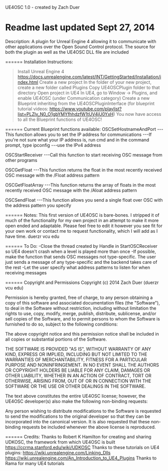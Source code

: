 UE4OSC 1.0 - created by Zach Duer

Readme last updated Sept 27, 2014
======
Description:
A plugin for Unreal Engine 4 allowing it to communicate with other applications over the Open Sound Control protocol. 
The source for both the plugin as well as the UE4OSC DLL file are included

======
Installation Instructions:
> Install Unreal Engine 4 https://docs.unrealengine.com/latest/INT/GettingStarted/Installation/index.html
> Create a new project
> In the folder of your new project, create a new folder called Plugins
> Copy UE4OSCPlugin folder to that directory
> Open project in UE4
> In UE4, go to Window -> Plugins, and enable UE4OSC (under Communication category)
> Create a new Blueprint inheriting from the UE4OSCPluginInterface (for blueprint tutorial videos: https://www.youtube.com/playlist?list=PLZlv_N0_O1gbYMYfhhdzfW1tUV4jU0YxH)
> You now have access to all the Blueprint functions of UE4OSC!

======
Current Blueprint functions available:
OSCSetHostnameAndPort
---This function allows you to set the IP address for communications
---If you're not sure what your IP address is, run cmd and in the command prompt, type ipconfig
---use the IPv4 address

OSCStartReceiver
---Call this function to start receiving OSC message from other programs

OSCGetFloat
---This function returns the float in the most recently received OSC message with the /Float address pattern

OSCGetFloatArray
---This function returns the array of floats in the most recently received OSC message with the /Aloat address pattern

OSCSendFloat
---This function allows you send a single float over OSC with the address pattern you specify

======
Notes:
This first version of UE4OSC is bare-bones.  I stripped it of much of the functionality for my own project
in an attempt to make it more open ended and adaptable.  Please feel free to edit it however you see fit for your own work
or contact me to request functionality, which I will add as I have time.  duerzr <at> vcu <dot> edu

======
To Do:
-Close the thread created by Handle in StartOSCReceiver so UE4 doesn't crash when a level is played more than once
-If possible, make the function that sends OSC messages not type-specific.  The user just sends a message of any type-specific
and the backend takes care of the rest
-Let the user specify what address patterns to listen for when receiving messages

======
Copyright and Permissions
Copyright (c) 2014 Zach Duer (duerzr <at> vcu <dot> edu)

Permission is hereby granted, free of charge, to any person obtaining
a copy of this software and associated documentation files
(the "Software"), to deal in the Software without restriction,
including without limitation the rights to use, copy, modify, merge,
publish, distribute, sublicense, and/or sell copies of the Software,
and to permit persons to whom the Software is furnished to do so,
subject to the following conditions:

The above copyright notice and this permission notice shall be
included in all copies or substantial portions of the Software.

THE SOFTWARE IS PROVIDED "AS IS", WITHOUT WARRANTY OF ANY KIND,
EXPRESS OR IMPLIED, INCLUDING BUT NOT LIMITED TO THE WARRANTIES OF
MERCHANTABILITY, FITNESS FOR A PARTICULAR PURPOSE AND NONINFRINGEMENT.
IN NO EVENT SHALL THE AUTHORS OR COPYRIGHT HOLDERS BE LIABLE FOR
ANY CLAIM, DAMAGES OR OTHER LIABILITY, WHETHER IN AN ACTION OF
CONTRACT, TORT OR OTHERWISE, ARISING FROM, OUT OF OR IN CONNECTION
WITH THE SOFTWARE OR THE USE OR OTHER DEALINGS IN THE SOFTWARE.

The text above constitutes the entire UE4OSC license; however, 
the UE4OSC developer(s) also make the following non-binding requests:

Any person wishing to distribute modifications to the Software is
requested to send the modifications to the original developer so that
they can be incorporated into the canonical version. It is also 
requested that these non-binding requests be included whenever the
above license is reproduced.

======
Credits:
Thanks to Robert K Hamilton for creating and sharing UDKOSC, the framework from which UE4OSC is built
https://ccrma.stanford.edu/wiki/UDKOSC
Thanks to these tutorials on UE4 plugins:
https://wiki.unrealengine.com/Linking_Dlls
https://wiki.unrealengine.com/An_Introduction_to_UE4_Plugins
Thanks to Rama for many UE4 tutorials